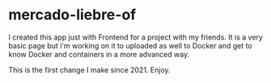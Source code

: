 # mercado-liebre-of
I created this app just with Frontend for a project with my friends. 
It is a very basic page but i'm working on it to uploaded as well to Docker and get to know Docker and containers in a more advanced way. 

This is the first change I make since 2021. 
Enjoy.